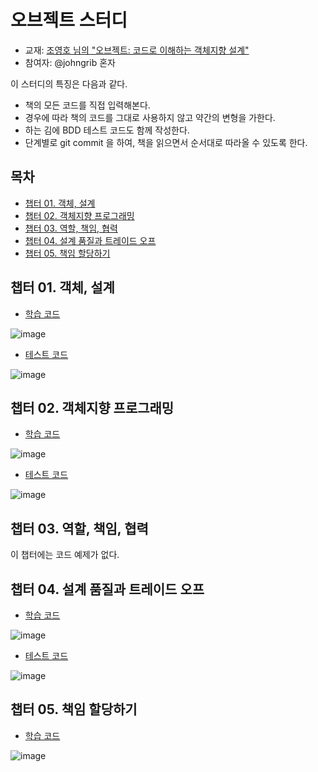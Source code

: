 # 오브젝트 스터디

* 교재: [조영호 님의 "오브젝트: 코드로 이해하는 객체지향 설계"]( https://wikibook.co.kr/object/ )
* 참여자: @johngrib 혼자

이 스터디의 특징은 다음과 같다.

* 책의 모든 코드를 직접 입력해본다.
* 경우에 따라 책의 코드를 그대로 사용하지 않고 약간의 변형을 가한다.
* 하는 김에 BDD 테스트 코드도 함께 작성한다.
* 단계별로 git commit 을 하여, 책을 읽으면서 순서대로 따라올 수 있도록 한다.

## 목차

* [챕터 01. 객체, 설계]( #챕터-01-객체-설계 )
* [챕터 02. 객체지향 프로그래밍]( #챕터-02-객체지향-프로그래밍 )
* [챕터 03. 역할, 책임, 협력]( #챕터-03-역할-책임-협력 )
* [챕터 04. 설계 품질과 트레이드 오프]( #챕터-04-설계-품질과-트레이드-오프 )
* [챕터 05. 책임 할당하기]( #챕터-05-책임-할당하기 )

## 챕터 01. 객체, 설계

* [학습 코드]( https://github.com/johngrib/study-objects/pull/1 )

![image](https://user-images.githubusercontent.com/1855714/75627164-429ce780-5c11-11ea-8fc8-51a365d08f82.png)

* [테스트 코드]( https://github.com/johngrib/study-objects/blob/e3ad439bf0263f0b5c1056167020e3a1a31397ff/src/test/java/com/johngrib/objects/_01_ticket/AudienceTest.java )

![image](https://user-images.githubusercontent.com/1855714/75622897-7dd6f080-5be8-11ea-91e1-c900fbac8361.png)

## 챕터 02. 객체지향 프로그래밍

* [학습 코드]( https://github.com/johngrib/study-objects/pull/2 )

![image](https://user-images.githubusercontent.com/1855714/75777683-b9fd8300-5d99-11ea-8e98-77092fedd37e.png)

* [테스트 코드]( https://github.com/johngrib/study-objects/blob/3fbf01fdc801663ed07f9436ddafb09c6db63557/src/test/java/com/johngrib/objects/_02_movie/MovieTest.java )

![image](https://user-images.githubusercontent.com/1855714/75777291-0f856000-5d99-11ea-9b62-7a4c84160f0c.png)

## 챕터 03. 역할, 책임, 협력

이 챕터에는 코드 예제가 없다.

## 챕터 04. 설계 품질과 트레이드 오프

* [학습 코드]( https://github.com/johngrib/study-objects/pull/3 )

![image](https://user-images.githubusercontent.com/1855714/76524750-f6be2e00-64ad-11ea-84b3-a799950834da.png)

* [테스트 코드]( https://github.com/johngrib/study-objects/tree/c05c319968cb52f8109e0d3c985de3c9b20769aa/src/test/java/com/johngrib/objects/_04_movie_data_system )

![image](https://user-images.githubusercontent.com/1855714/76524433-697ad980-64ad-11ea-9e99-e3dff162d0d8.png)

## 챕터 05. 책임 할당하기

* [학습 코드]( https://github.com/johngrib/study-objects/pull/4 )

![image](https://user-images.githubusercontent.com/1855714/77227293-940e1600-6bc2-11ea-9e40-ce378804cadd.png)

